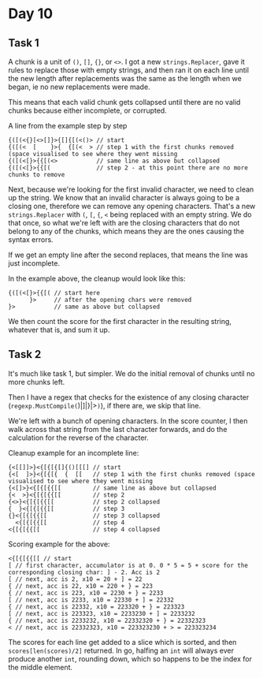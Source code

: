 # Day 10

## Task 1

A chunk is a unit of `()`, `[]`, `{}`, or `<>`. I got a new `strings.Replacer`, gave it rules to replace those with
empty strings, and then ran it on each line until the new length after replacements was the same as the length when we
began, ie no new replacements were made.

This means that each valid chunk gets collapsed until there are no valid chunks because either incomplete, or corrupted.

A line from the example step by step

```
{([(<{}[<>[]}>{[]{[(<()> // start
{([(<  [    }>{  {[(<  > // step 1 with the first chunks removed (space visualised to see where they went missing
{([(<[}>{{[(<>           // same line as above but collapsed
{([(<[}>{{[(             // step 2 - at this point there are no more chunks to remove
```

Next, because we're looking for the first invalid character, we need to clean up the string. We know that an invalid
character is always going to be a closing one, therefore we can remove any opening characters. That's a
new `strings.Replacer` with `(`, `[`, `{`, `<` being replaced with an empty string. We do that once, so what we're left
with are the closing characters that do not belong to any of the chunks, which means they are the ones causing the
syntax errors.

If we get an empty line after the second replaces, that means the line was just incomplete.

In the example above, the cleanup would look like this:

```
{([(<[}>{{[( // start here
      }>     // after the opening chars were removed
}>           // same as above but collapsed
```

We then count the score for the first character in the resulting string, whatever that is, and sum it up.

## Task 2

It's much like task 1, but simpler. We do the initial removal of chunks until no more chunks left.

Then I have a regex that checks for the existence of any closing character (`regexp.MustCompile(`\)|]|}|>`)`), if there
are, we skip that line.

We're left with a bunch of opening characters. In the score counter, I then walk across that string from the last
character forwards, and do the calculation for the reverse of the character.

Cleanup example for an incomplete line:

```
{<[[]]>}<{[{[{[]{()[[[] // start
{<[  ]>}<{[{[{  {  [[   // step 1 with the first chunks removed (space visualised to see where they went missing
{<[]>}<{[{[{{[[         // same line as above but collapsed
{<  >}<{[{[{{[[         // step 2
{<>}<{[{[{{[[           // step 2 collapsed
{  }<{[{[{{[[           // step 3
{}<{[{[{{[[             // step 3 collapsed
  <{[{[{{[[             // step 4
<{[{[{{[[               // step 4 collapsed
```

Scoring example for the above:

```
<{[{[{{[[ // start
[ // first character, accumulator is at 0. 0 * 5 = 5 + score for the corresponding closing char: ] - 2. Acc is 2
[ // next, acc is 2, x10 = 20 + ] = 22
{ // next, acc is 22, x10 = 220 + } = 223
{ // next, acc is 223, x10 = 2230 + } = 2233
[ // next, acc is 2233, x10 = 22330 + ] = 22332
{ // next, acc is 22332, x10 = 223320 + } = 223323
[ // next, acc is 223323, x10 = 2233230 + ] = 2233232
{ // next, acc is 2233232, x10 = 22332320 + } = 22332323
< // next, acc is 22332323, x10 = 223323230 + > = 223323234
```

The scores for each line get added to a slice which is sorted, and then `scores[len(scores)/2]` returned. In go, halfing
an `int` will always ever produce another `int`, rounding down, which so happens to be the index for the middle element.
